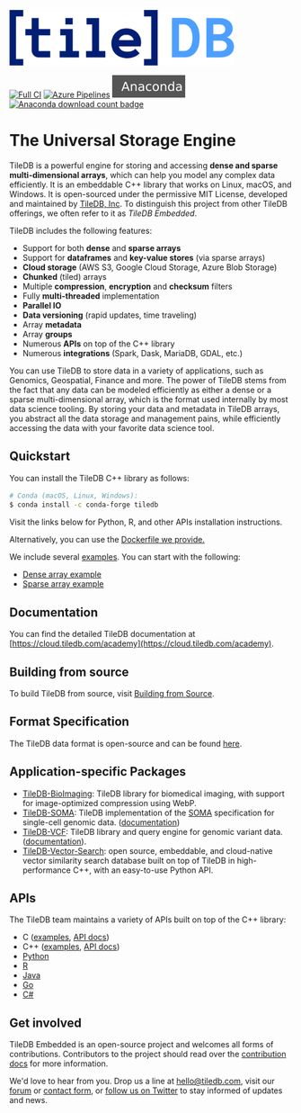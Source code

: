 <a href="https://tiledb.com"><img src="https://github.com/TileDB-Inc/TileDB/raw/main/doc/source/_static/tiledb-logo_color_no_margin_@4x.png" alt="TileDB logo" width="400"></a>

[![Full CI](https://github.com/TileDB-Inc/TileDB/actions/workflows/full-ci.yml/badge.svg?branch=main)](https://github.com/TileDB-Inc/TileDB/actions/workflows/full-ci.yml) [![Azure Pipelines](https://dev.azure.com/TileDB-Inc/CI/_apis/build/status/TileDB-Inc.TileDB?branchName=main)](https://dev.azure.com/TileDB-Inc/CI/_build/latest?definitionId=2&branchName=main) [![](doc/anaconda.svg)![Anaconda download count badge](https://anaconda.org/conda-forge/TileDB/badges/downloads.svg)](https://anaconda.org/conda-forge/TileDB)

# The Universal Storage Engine

TileDB is a powerful engine for storing and accessing **dense and sparse multi-dimensional arrays**, which can help you model any complex data efficiently. It is an embeddable C++ library that works on Linux, macOS, and Windows. It is open-sourced under the permissive MIT License, developed and maintained by [TileDB, Inc](https://tiledb.com/). To distinguish this project from other TileDB offerings, we often refer to it as *TileDB Embedded*. 

TileDB includes the following features:

* Support for both **dense** and **sparse arrays**
* Support for **dataframes** and **key-value stores** (via sparse arrays)
* **Cloud storage** (AWS S3, Google Cloud Storage, Azure Blob Storage)
* **Chunked** (tiled) arrays
* Multiple **compression**, **encryption** and **checksum** filters
* Fully **multi-threaded** implementation
* **Parallel IO**
* **Data versioning** (rapid updates, time traveling)
* Array **metadata**
* Array **groups**
* Numerous **APIs** on top of the C++ library
* Numerous **integrations** (Spark, Dask, MariaDB, GDAL, etc.)
 
You can use TileDB to store data in a variety of applications, such as Genomics, Geospatial, Finance and more. The power of TileDB stems from the fact that any data can be modeled efficiently as either a dense or a sparse multi-dimensional array, which is the format used internally by most data science tooling. By storing your data and metadata in TileDB arrays, you abstract all the data storage and management pains, while efficiently accessing the data with your favorite data science tool.

## Quickstart

You can install the TileDB C++ library as follows:

```bash
# Conda (macOS, Linux, Windows):
$ conda install -c conda-forge tiledb
```

Visit the links below for Python, R, and other APIs installation instructions.

Alternatively, you can use the [Dockerfile we provide.](examples/Dockerfile/Dockerfile)

We include several [examples](https://github.com/TileDB-Inc/TileDB/tree/main/examples). You can start with the following:

* [Dense array example](https://github.com/TileDB-Inc/TileDB/blob/main/examples/cpp_api/quickstart_dense.cc)
* [Sparse array example](https://github.com/TileDB-Inc/TileDB/blob/main/examples/cpp_api/quickstart_sparse.cc)

## Documentation

You can find the detailed TileDB documentation at [https://cloud.tiledb.com/academy](https://cloud.tiledb.com/academy).

## Building from source

To build TileDB from source, visit [Building from Source](BUILDING_FROM_SOURCE.md).

## Format Specification

The TileDB data format is open-source and can be found [here](format_spec/FORMAT_SPEC.md).

## Application-specific Packages

* [TileDB-BioImaging](https://github.com/TileDB-Inc/TileDB-BioImaging): TileDB library for biomedical imaging, with support for image-optimized compression using WebP.
* [TileDB-SOMA](https://github.com/single-cell-data/TileDB-SOMA): TileDB implementation of the [SOMA](https://github.com/single-cell-data/SOMA) specification for single-cell genomic data. ([documentation](https://github.com/single-cell-data/TileDB-SOMA#quick-start))
* [TileDB-VCF](https://github.com/TileDB-Inc/TileDB-VCF): TileDB library and query engine for genomic variant data. ([documentation](https://cloud.tiledb.com/academy/structure/life-sciences/population-genomics/)).
* [TileDB-Vector-Search](https://github.com/TileDB-Inc/TileDB-Vector-Search): open source, embeddable, and cloud-native vector similarity search database built on top of TileDB in high-performance C++, with an easy-to-use Python API.

## APIs

The TileDB team maintains a variety of APIs built on top of the C++ library:

* C ([examples](https://github.com/TileDB-Inc/TileDB/tree/main/examples/c_api), [API docs](https://tiledb-inc-tiledb.readthedocs-hosted.com/en/stable/c-api.html))
* C++ ([examples](https://github.com/TileDB-Inc/TileDB/tree/main/examples/cpp_api), [API docs](https://tiledb-inc-tiledb.readthedocs-hosted.com/en/stable/c++-api.html))
* [Python](https://github.com/TileDB-Inc/TileDB-Py)
* [R](https://github.com/TileDB-Inc/TileDB-R)
* [Java](https://github.com/TileDB-Inc/TileDB-Java)
* [Go](https://github.com/TileDB-Inc/TileDB-Go)
* [C#](https://github.com/TileDB-Inc/TileDB-CSharp)

## Get involved

TileDB Embedded is an open-source project and welcomes all forms of contributions. Contributors to the project should read over the [contribution docs](https://github.com/TileDB-Inc/TileDB/blob/main/CONTRIBUTING.md) for more information.

We'd love to hear from you. Drop us a line at [hello@tiledb.com](mailto:hello@tiledb.com), visit our [forum](https://forum.tiledb.com/) or [contact form](https://tiledb.com/contact), or [follow us on Twitter](https://twitter.com/tiledb) to stay informed of updates and news.
